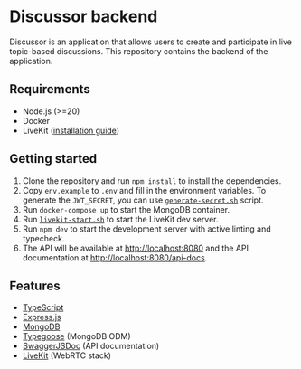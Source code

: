# Discussor backend

Discussor is an application that allows users to create and participate in live topic-based discussions. This repository contains the backend of the application.

## Requirements

- Node.js (>=20)
- Docker
- LiveKit ([installation guide](https://docs.livekit.io/realtime/self-hosting/local/))

## Getting started

1. Clone the repository and run `npm install` to install the dependencies.
1. Copy `env.example` to `.env` and fill in the environment variables. To generate the `JWT_SECRET`, you can use [`generate-secret.sh`](./generate-sercret.sh) script.
1. Run `docker-compose up` to start the MongoDB container.
1. Run [`livekit-start.sh`](./livekit-start.sh) to start the LiveKit dev server.
1. Run `npm dev` to start the development server with active linting and typecheck.
1. The API will be available at <http://localhost:8080> and the API documentation at <http://localhost:8080/api-docs>.

## Features

- [TypeScript](https://www.typescriptlang.org/)
- [Express.js](https://expressjs.com/)
- [MongoDB](https://www.mongodb.com/)
- [Typegoose](https://typegoose.github.io/typegoose/) (MongoDB ODM)
- [SwaggerJSDoc](https://www.npmjs.com/package/swagger-jsdoc) (API documentation)
- [LiveKit](https://livekit.io/) (WebRTC stack)
